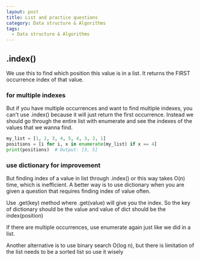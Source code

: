 ```yaml
---
layout: post
title: List and practice questions
category: Data structure & Algorithms
tags:
  - Data structure & Algorithms
---
```


## .index()
We use this to find which position this value is in a list. It returns 
the FIRST occurrence index of that value.

### for multiple indexes
But if you have multiple occurrences and want to find multiple indexes,
you can't use .index() because it will just return the first occurrence.
Instead we should go through the entire list with enumerate and see the
indexes of the values that we wanna find.
```python
my_list = [1, 2, 3, 4, 5, 4, 3, 2, 1]
positions = [i for i, x in enumerate(my_list) if x == 4]
print(positions)  # Output: [3, 5]

```

### use dictionary for improvement
But finding index of a value in list through .index() or this way takes 
O(n) time, which is inefficient. A better way is to use dictionary when 
you are given a question that requires finding index of value often.

Use .get(key) method where .get(value) will give you the index. So the 
key of dictionary should be the value and value of dict should be the 
index(position)

If there are multiple occurrences, use enumerate again just like we did in
a list.

Another alternative is to use binary search O(log n), but there is limitation of the list needs to be a sorted list so use it wisely

